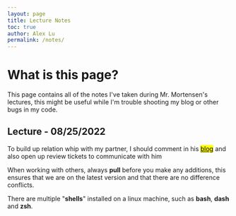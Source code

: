 ```yaml
---
layout: page
title: Lecture Notes
toc: true
author: Alex Lu
permalink: /notes/
---
```


# What is this page?

This page contains all of the notes I've taken during Mr. Mortensen's lectures, this might be useful while I'm trouble shooting my blog or other bugs in my code.

## Lecture - 08/25/2022

To build up relation whip with my partner, I should comment in his <a href="https://chewyboba10.github.io/sushi-burrito/"><mark>blog</mark></a> and also open up review tickets to communicate with him

When working with others, always **pull** before you make any additions, this ensures that we are on the latest version and that there are no difference conflicts.

There are multiple "**shells**" installed on a linux machine, such as **bash**, **dash** and **zsh**.